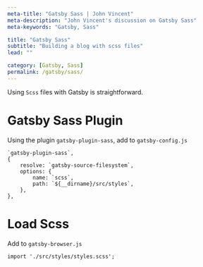 ```yaml
---
meta-title: "Gatsby Sass | John Vincent"
meta-description: "John Vincent's discussion on Gatsby Sass"
meta-keywords: "Gatsby, Sass"

title: "Gatsby Sass"
subtitle: "Building a blog with scss files"
lead: ""

category: [Gatsby, Sass]
permalink: /gatsby/sass/
---
```


Using `Scss` files with Gatsby is straightforward.

<!-- end -->

# Gatsby Sass Plugin

Using the plugin `gatsby-plugin-sass`, add to `gatsby-config.js`

```
`gatsby-plugin-sass`,
{
	resolve: `gatsby-source-filesystem`,
	options: {
		name: `scss`,
		path: `${__dirname}/src/styles`,
	},
},
```

# Load Scss

Add to `gatsby-browser.js`

```
import './src/styles/styles.scss';
```
